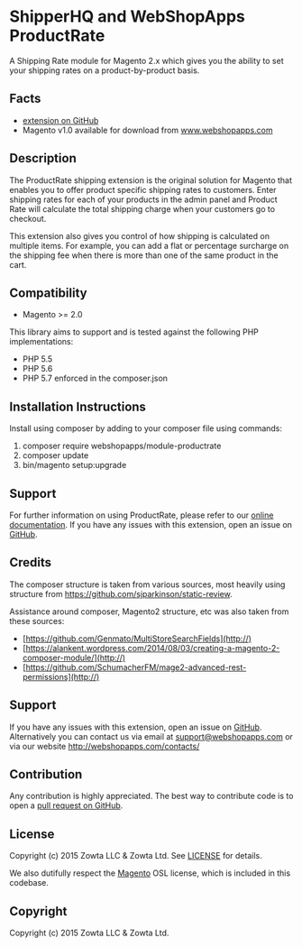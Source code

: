 # ShipperHQ and WebShopApps ProductRate

A Shipping Rate module for Magento 2.x which gives you the ability to set your shipping rates on a product-by-product basis.

Facts
-----
- [extension on GitHub](https://github.com/webshopapps/module-productrate)
- Magento v1.0 available for download from www.webshopapps.com

Description
-----------
The ProductRate shipping extension is the original solution for Magento that enables you to offer product specific shipping rates to customers. Enter shipping rates for each of your products in the admin panel and Product Rate will calculate the total shipping charge when your customers go to checkout.

This extension also gives you control of how shipping is calculated on multiple items. For example, you can add a flat or percentage surcharge on the shipping fee when there is more than one of the same product in the cart.

Compatibility
-------------
- Magento >= 2.0

This library aims to support and is tested against the following PHP
implementations:

* PHP 5.5
* PHP 5.6
* PHP 5.7
enforced in the composer.json

Installation Instructions
-------------------------
Install using composer by adding to your composer file using commands:

1. composer require webshopapps/module-productrate
2. composer update
3. bin/magento setup:upgrade

Support
-------
For further information on using ProductRate, please refer to our [online documentation](http://support.webshopapps.com/productrate/).
If you have any issues with this extension, open an issue on [GitHub](https://github.com/webshopapps/module-productrate/issues).


Credits
---------
The composer structure is taken from various sources, most heavily using structure from https://github.com/sjparkinson/static-review.

Assistance around composer, Magento2 structure, etc was also taken from these sources:

* [https://github.com/Genmato/MultiStoreSearchFields](http://)
* [https://alankent.wordpress.com/2014/08/03/creating-a-magento-2-composer-module/](http://)
* [https://github.com/SchumacherFM/mage2-advanced-rest-permissions](http://)

Support
-------
If you have any issues with this extension, open an issue on [GitHub](https://github.com/webshopapps/module-productrate/issues).
Alternatively you can contact us via email at support@webshopapps.com or via our website http://webshopapps.com/contacts/

Contribution
------------
Any contribution is highly appreciated. The best way to contribute code is to open a [pull request on GitHub](https://help.github.com/articles/using-pull-requests).

License
-------
Copyright (c) 2015 Zowta LLC & Zowta Ltd. See [LICENSE][] for
details.

We also dutifully respect the [Magento][] OSL license, which is included in this codebase.


[license]: LICENSE.md
[magento]: Magento2_LICENSE.md

Copyright
---------
Copyright (c) 2015 Zowta LLC & Zowta Ltd.


